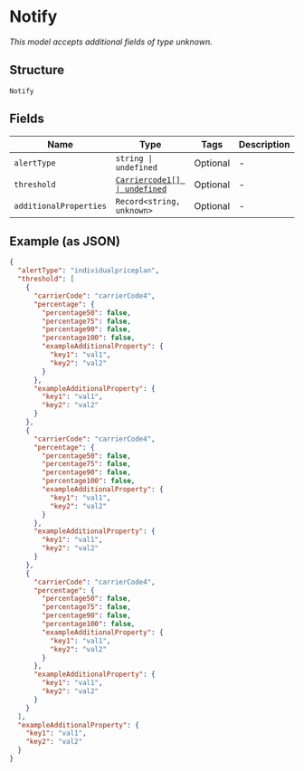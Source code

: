 
# Notify

*This model accepts additional fields of type unknown.*

## Structure

`Notify`

## Fields

| Name | Type | Tags | Description |
|  --- | --- | --- | --- |
| `alertType` | `string \| undefined` | Optional | - |
| `threshold` | [`Carriercode1[] \| undefined`](../../doc/models/carriercode-1.md) | Optional | - |
| `additionalProperties` | `Record<string, unknown>` | Optional | - |

## Example (as JSON)

```json
{
  "alertType": "individualpriceplan",
  "threshold": [
    {
      "carrierCode": "carrierCode4",
      "percentage": {
        "percentage50": false,
        "percentage75": false,
        "percentage90": false,
        "percentage100": false,
        "exampleAdditionalProperty": {
          "key1": "val1",
          "key2": "val2"
        }
      },
      "exampleAdditionalProperty": {
        "key1": "val1",
        "key2": "val2"
      }
    },
    {
      "carrierCode": "carrierCode4",
      "percentage": {
        "percentage50": false,
        "percentage75": false,
        "percentage90": false,
        "percentage100": false,
        "exampleAdditionalProperty": {
          "key1": "val1",
          "key2": "val2"
        }
      },
      "exampleAdditionalProperty": {
        "key1": "val1",
        "key2": "val2"
      }
    },
    {
      "carrierCode": "carrierCode4",
      "percentage": {
        "percentage50": false,
        "percentage75": false,
        "percentage90": false,
        "percentage100": false,
        "exampleAdditionalProperty": {
          "key1": "val1",
          "key2": "val2"
        }
      },
      "exampleAdditionalProperty": {
        "key1": "val1",
        "key2": "val2"
      }
    }
  ],
  "exampleAdditionalProperty": {
    "key1": "val1",
    "key2": "val2"
  }
}
```

